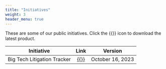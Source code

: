 ```yaml
---
title: "Initiatives"
weight: 3
header_menu: true
---
```


These are some of our public initiatives.  Click the {{<icon class="fa fa-arrow-circle-down">}} icon to download the latest product.

| Initiative   |   Link   |  Version |
|----------|:------:|:------:|
|  Big Tech Litigation Tracker | <a href="documents/big_tech_litigation_tracker_2023_10_16.pdf" download>{{<icon class="fa fa-arrow-circle-down">}}</a>  | October 16, 2023 |

